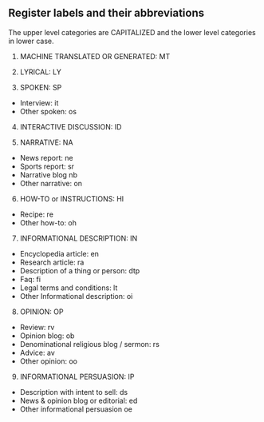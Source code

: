 

## Register labels and their abbreviations

The upper level categories are CAPITALIZED and the lower level categories in lower case.

1. MACHINE TRANSLATED OR GENERATED: MT

2. LYRICAL: LY

3. SPOKEN: SP
* Interview: it
* Other spoken: os

4. INTERACTIVE DISCUSSION: ID

5. NARRATIVE: NA
* News report: ne 
* Sports report: sr
* Narrative blog nb
* Other narrative: on

6. HOW-TO or INSTRUCTIONS: HI
* Recipe: re
* Other how-to: oh

7. INFORMATIONAL DESCRIPTION: IN
* Encyclopedia article: en
* Research article: ra
* Description of a thing or person: dtp
* Faq: fi
* Legal terms and conditions: lt
* Other Informational description: oi

8. OPINION: OP 
* Review: rv
* Opinion blog: ob
* Denominational religious blog / sermon: rs
* Advice: av
* Other opinion: oo

9. INFORMATIONAL PERSUASION: IP
* Description with intent to sell: ds 
* News & opinion blog or editorial: ed
* Other informational persuasion oe 
